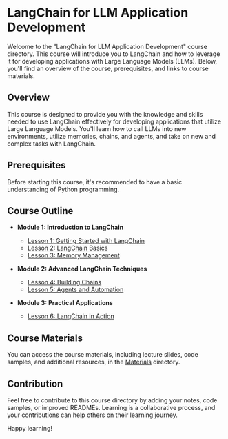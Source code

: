 # LangChain for LLM Application Development

Welcome to the "LangChain for LLM Application Development" course directory. This course will introduce you to LangChain and how to leverage it for developing applications with Large Language Models (LLMs). Below, you'll find an overview of the course, prerequisites, and links to course materials.

## Overview

This course is designed to provide you with the knowledge and skills needed to use LangChain effectively for developing applications that utilize Large Language Models. You'll learn how to call LLMs into new environments, utilize memories, chains, and agents, and take on new and complex tasks with LangChain.

## Prerequisites

Before starting this course, it's recommended to have a basic understanding of Python programming.

## Course Outline

- **Module 1: Introduction to LangChain**
  - [Lesson 1: Getting Started with LangChain](Notes/Module-1/Lesson-1.md)
  - [Lesson 2: LangChain Basics](Notes/Module-1/Lesson-2.md)
  - [Lesson 3: Memory Management](Notes/Module-1/Lesson-3.md)
  
- **Module 2: Advanced LangChain Techniques**
  - [Lesson 4: Building Chains](Notes/Module-2/Lesson-4.md)
  - [Lesson 5: Agents and Automation](Notes/Module-2/Lesson-5.md)
  
- **Module 3: Practical Applications**
  - [Lesson 6: LangChain in Action](Notes/Module-3/Lesson-6.md)

## Course Materials

You can access the course materials, including lecture slides, code samples, and additional resources, in the [Materials](Materials/) directory.

## Contribution

Feel free to contribute to this course directory by adding your notes, code samples, or improved READMEs. Learning is a collaborative process, and your contributions can help others on their learning journey.

Happy learning!
